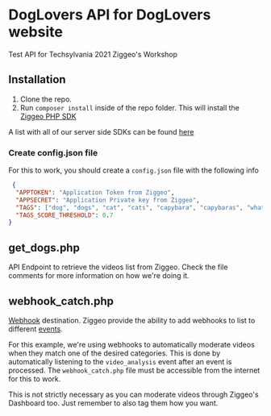 # DogLovers API for DogLovers website
Test API for Techsylvania 2021 Ziggeo's Workshop

## Installation
1. Clone the repo.
2. Run `composer install` inside of the repo folder. This will install the [Ziggeo PHP SDK](https://github.com/Ziggeo/ZiggeoPhpSdk)

A list with all of our server side SDKs can be found [here](https://ziggeo.com/docs/sdks/server-side)

### Create config.json file

For this to work, you should create a `config.json` file with the following info

```json
 {
  "APPTOKEN": "Application Token from Ziggeo",
  "APPSECRET": "Application Private key from Ziggeo",
  "TAGS": ["dog", "dogs", "cat", "cats", "capybara", "capybaras", "whatever you need"],
  "TAGS_SCORE_THRESHOLD": 0.7
}
```

## get_dogs.php

API Endpoint to retrieve the videos list from Ziggeo. Check the file comments for more information on how we're doing it.

## webhook_catch.php

[Webhook](https://ziggeo.com/docs/api/webhooks) destination. Ziggeo provide the ability to add webhooks to list to different [events](https://ziggeo.com/docs/api/webhooks/list).

For this example, we're using webhooks to automatically moderate videos when they match one of the desired categories.
This is done by automatically listening to the `video_analysis` event after an event is processed. The `webhook_catch.php` file must be accessible from the internet for this to work.

This is not strictly necessary as you can moderate videos through Ziggeo's Dashboard too. Just remember to also tag them how you want.
